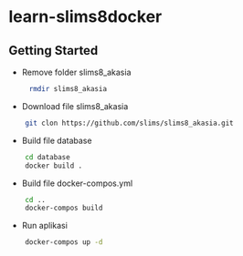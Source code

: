 learn-slims8docker
=============

## Getting Started

 * Remove folder slims8_akasia
```bash
     rmdir slims8_akasia
```
 * Download file slims8_akasia
```bash
    git clon https://github.com/slims/slims8_akasia.git
```
 * Build file database
```bash
    cd database
    docker build .
```
 * Build file docker-compos.yml
```bash
    cd ..
    docker-compos build
```
 * Run aplikasi
```bash
    docker-compos up -d
```
